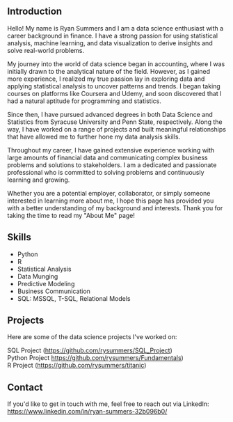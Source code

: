 ## Introduction

Hello! My name is Ryan Summers and I am a data science enthusiast with a career background in finance. I have a strong passion for using statistical analysis, machine learning, and data visualization to derive insights and solve real-world problems.

My journey into the world of data science began in accounting, where I was initially drawn to the analytical nature of the field. However, as I gained more experience, I realized my true passion lay in exploring data and applying statistical analysis to uncover patterns and trends. I began taking courses on platforms like Coursera and Udemy, and soon discovered that I had a natural aptitude for programming and statistics.

Since then, I have pursued advanced degrees in both Data Science and Statistics from Syracuse University and Penn State, respectively. Along the way, I have worked on a range of projects and built meaningful relationships that have allowed me to further hone my data analysis skills.

Throughout my career, I have gained extensive experience working with large amounts of financial data and communicating complex business problems and solutions to stakeholders. I am a dedicated and passionate professional who is committed to solving problems and continuously learning and growing.

Whether you are a potential employer, collaborator, or simply someone interested in learning more about me, I hope this page has provided you with a better understanding of my background and interests. Thank you for taking the time to read my "About Me" page!

## Skills

* Python
* R
* Statistical Analysis
* Data Munging
* Predictive Modeling
* Business Communication
* SQL: MSSQL, T-SQL, Relational Models

## Projects

Here are some of the data science projects I've worked on:

SQL Project (https://github.com/rysummers/SQL_Project) <br />
Python Project https://github.com/rysummers/Fundamentals) <br />
R Project (https://github.com/rysummers/titanic) <br />

## Contact

If you'd like to get in touch with me, feel free to reach out via 
LinkedIn: https://www.linkedin.com/in/ryan-summers-32b096b0/
